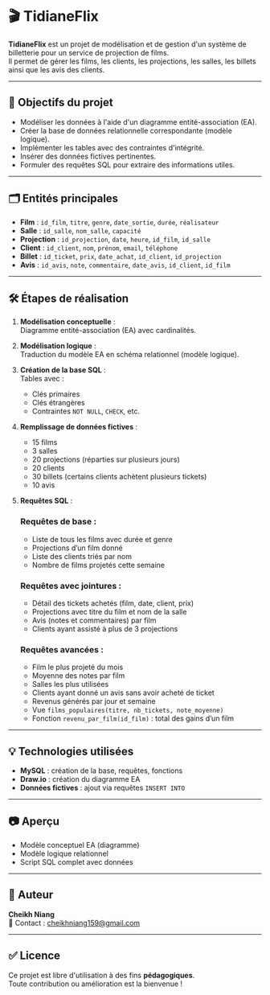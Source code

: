 # 🎬 TidianeFlix

**TidianeFlix** est un projet de modélisation et de gestion d'un système de billetterie pour un service de projection de films.  
Il permet de gérer les films, les clients, les projections, les salles, les billets ainsi que les avis des clients.

---

## 📌 Objectifs du projet

- Modéliser les données à l'aide d'un diagramme entité-association (EA).
- Créer la base de données relationnelle correspondante (modèle logique).
- Implémenter les tables avec des contraintes d'intégrité.
- Insérer des données fictives pertinentes.
- Formuler des requêtes SQL pour extraire des informations utiles.

---

## 🗂️ Entités principales

- **Film** : `id_film`, `titre`, `genre`, `date_sortie`, `durée`, `réalisateur`  
- **Salle** : `id_salle`, `nom_salle`, `capacité`  
- **Projection** : `id_projection`, `date`, `heure`, `id_film`, `id_salle`  
- **Client** : `id_client`, `nom`, `prénom`, `email`, `téléphone`  
- **Billet** : `id_ticket`, `prix`, `date_achat`, `id_client`, `id_projection`  
- **Avis** : `id_avis`, `note`, `commentaire`, `date_avis`, `id_client`, `id_film`

---

## 🛠️ Étapes de réalisation

1. **Modélisation conceptuelle** :  
   Diagramme entité-association (EA) avec cardinalités.

2. **Modélisation logique** :  
   Traduction du modèle EA en schéma relationnel (modèle logique).

3. **Création de la base SQL** :  
   Tables avec :
   - Clés primaires
   - Clés étrangères
   - Contraintes `NOT NULL`, `CHECK`, etc.

4. **Remplissage de données fictives** :
   - 15 films
   - 3 salles
   - 20 projections (réparties sur plusieurs jours)
   - 20 clients
   - 30 billets (certains clients achètent plusieurs tickets)
   - 10 avis

5. **Requêtes SQL** :

   ### Requêtes de base :
   - Liste de tous les films avec durée et genre
   - Projections d’un film donné
   - Liste des clients triés par nom
   - Nombre de films projetés cette semaine

   ### Requêtes avec jointures :
   - Détail des tickets achetés (film, date, client, prix)
   - Projections avec titre du film et nom de la salle
   - Avis (notes et commentaires) par film
   - Clients ayant assisté à plus de 3 projections

   ### Requêtes avancées :
   - Film le plus projeté du mois
   - Moyenne des notes par film
   - Salles les plus utilisées
   - Clients ayant donné un avis sans avoir acheté de ticket
   - Revenus générés par jour et semaine
   - Vue `films_populaires(titre, nb_tickets, note_moyenne)`
   - Fonction `revenu_par_film(id_film)` : total des gains d’un film

---

## 💡 Technologies utilisées

- **MySQL** : création de la base, requêtes, fonctions
- **Draw.io** : création du diagramme EA
- **Données fictives** : ajout via requêtes `INSERT INTO`

---

## 📷 Aperçu

- Modèle conceptuel EA (diagramme)
- Modèle logique relationnel
- Script SQL complet avec données

---

## 👤 Auteur

**Cheikh Niang**  
📧 Contact : cheikhniang159@gmail.com

---

## ✅ Licence

Ce projet est libre d'utilisation à des fins **pédagogiques**.  
Toute contribution ou amélioration est la bienvenue !
